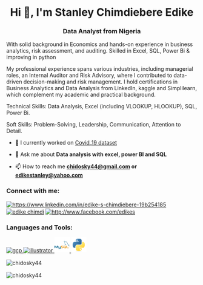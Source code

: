 <h1 align="center">Hi 👋, I'm Stanley Chimdiebere Edike</h1>
<h3 align="center">Data Analyst from Nigeria</h3>

With solid background in Economics and hands-on experience in business analytics, risk assessment, and auditing. Skilled in Excel, SQL, Power Bi & improving in python

My professional experience spans various industries, including managerial roles, an Internal Auditor and Risk Advisory, where I contributed to data-driven decision-making and risk management. I hold certifications in Business Analytics and Data Analysis from LinkedIn, kaggle and Simplilearn, which complement my academic and practical background.

Technical Skills:
Data Analysis, Excel (including VLOOKUP, HLOOKUP), SQL, Power Bi.

Soft Skills:
Problem-Solving, Leadership, Communication, Attention to Detail.

- 🔭 I currently worked on [Covid_19 dataset](https://docs.google.com/spreadsheets/d/1HSmlETVa5O49ArSqsCNoAAJbY_RSgNlP/edit?usp=drive_link&ouid=103320491715684392970&rtpof=true&sd=true)

- 💬 Ask me about **Data analysis with excel, power BI and SQL**

- 📫 How to reach me **chidosky44@gmail.com or edikestanley@yahoo.com**

<h3 align="left">Connect with me:</h3>
<p align="left">
<a href="https://linkedin.com/in/https://www.linkedin.com/in/edike-s-chimdiebere-19b254185" target="blank"><img align="center" src="https://raw.githubusercontent.com/rahuldkjain/github-profile-readme-generator/master/src/images/icons/Social/linked-in-alt.svg" alt="https://www.linkedin.com/in/edike-s-chimdiebere-19b254185" height="30" width="40" /></a>
<a href="https://kaggle.com/edike chimdi" target="blank"><img align="center" src="https://raw.githubusercontent.com/rahuldkjain/github-profile-readme-generator/master/src/images/icons/Social/kaggle.svg" alt="edike chimdi" height="30" width="40" /></a>
<a href="https://fb.com/http://www.facebook.com/edikes" target="blank"><img align="center" src="https://raw.githubusercontent.com/rahuldkjain/github-profile-readme-generator/master/src/images/icons/Social/facebook.svg" alt="http://www.facebook.com/edikes" height="30" width="40" /></a>
</p>

<h3 align="left">Languages and Tools:</h3>
<p align="left"> <a href="https://cloud.google.com" target="_blank" rel="noreferrer"> <img src="https://www.vectorlogo.zone/logos/google_cloud/google_cloud-icon.svg" alt="gcp" width="40" height="40"/> </a> <a href="https://www.adobe.com/in/products/illustrator.html" target="_blank" rel="noreferrer"> <img src="https://www.vectorlogo.zone/logos/adobe_illustrator/adobe_illustrator-icon.svg" alt="illustrator" width="40" height="40"/> </a> <a href="https://www.mysql.com/" target="_blank" rel="noreferrer"> <img src="https://raw.githubusercontent.com/devicons/devicon/master/icons/mysql/mysql-original-wordmark.svg" alt="mysql" width="40" height="40"/> </a> <a href="https://www.python.org" target="_blank" rel="noreferrer"> <img src="https://raw.githubusercontent.com/devicons/devicon/master/icons/python/python-original.svg" alt="python" width="40" height="40"/> </a> </p>

<p><img align="center" src="https://github-readme-stats.vercel.app/api/top-langs?username=chidosky44&show_icons=true&locale=en&layout=compact" alt="chidosky44" /></p>

<p><img align="center" src="https://github-readme-streak-stats.herokuapp.com/?user=chidosky44&" alt="chidosky44" /></p>
